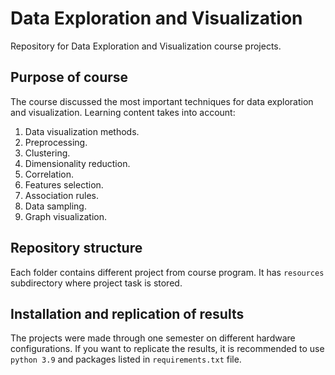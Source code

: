# Data Exploration and Visualization
Repository for Data Exploration and Visualization course projects.

## Purpose of course
The course discussed the most important techniques for data exploration and visualization. Learning content takes into account:

1. Data visualization methods.
2. Preprocessing.
3. Clustering.
4. Dimensionality reduction.
5. Correlation.
6. Features selection.
7. Association rules.
8. Data sampling.
9. Graph visualization.

## Repository structure
Each folder contains different project from course program. It has `resources` subdirectory where project task is stored.

## Installation and replication of results
The projects were made through one semester on different hardware configurations. If you want to replicate the results, it is recommended to use `python 3.9` and packages listed in `requirements.txt` file. 